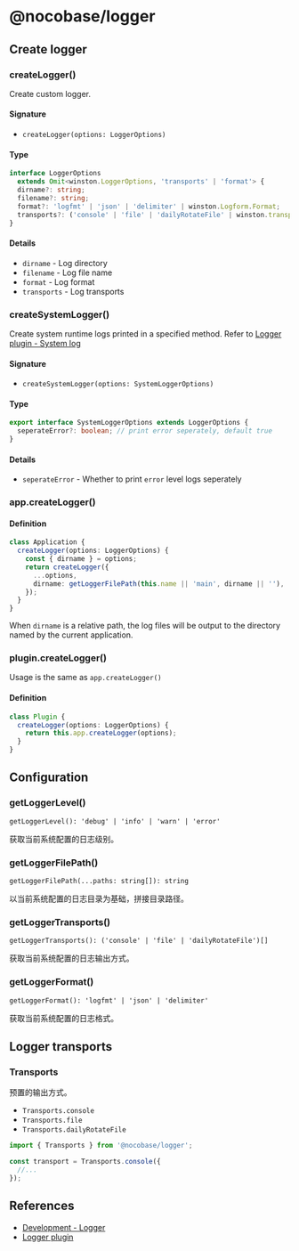 # @nocobase/logger

## Create logger

### createLogger()

Create custom logger.

#### Signature

- `createLogger(options: LoggerOptions)`

#### Type

```ts
interface LoggerOptions
  extends Omit<winston.LoggerOptions, 'transports' | 'format'> {
  dirname?: string;
  filename?: string;
  format?: 'logfmt' | 'json' | 'delimiter' | winston.Logform.Format;
  transports?: ('console' | 'file' | 'dailyRotateFile' | winston.transport)[];
}
```

#### Details

- `dirname` - Log directory
- `filename` - Log file name
- `format` - Log format
- `transports` - Log transports

### createSystemLogger()

Create system runtime logs printed in a specified method. Refer to [Logger plugin - System log](../plugins/logger/index.md#系统日志)

#### Signature

- `createSystemLogger(options: SystemLoggerOptions)`

#### Type

```ts
export interface SystemLoggerOptions extends LoggerOptions {
  seperateError?: boolean; // print error seperately, default true
}
```

#### Details

- `seperateError` - Whether to print `error` level logs seperately

### app.createLogger()

#### Definition

```ts
class Application {
  createLogger(options: LoggerOptions) {
    const { dirname } = options;
    return createLogger({
      ...options,
      dirname: getLoggerFilePath(this.name || 'main', dirname || ''),
    });
  }
}
```

When `dirname` is a relative path, the log files will be output to the directory named by the current application.

### plugin.createLogger()

Usage is the same as `app.createLogger()`

#### Definition

```ts
class Plugin {
  createLogger(options: LoggerOptions) {
    return this.app.createLogger(options);
  }
}
```

## Configuration

### getLoggerLevel()

`getLoggerLevel(): 'debug' | 'info' | 'warn' | 'error'`

获取当前系统配置的日志级别。

### getLoggerFilePath()

`getLoggerFilePath(...paths: string[]): string`

以当前系统配置的日志目录为基础，拼接目录路径。

### getLoggerTransports()

`getLoggerTransports(): ('console' | 'file' | 'dailyRotateFile')[]`

获取当前系统配置的日志输出方式。

### getLoggerFormat()

`getLoggerFormat(): 'logfmt' | 'json' | 'delimiter'`

获取当前系统配置的日志格式。

## Logger transports

### Transports

预置的输出方式。

- `Transports.console`
- `Transports.file`
- `Transports.dailyRotateFile`

```ts
import { Transports } from '@nocobase/logger';

const transport = Transports.console({
  //...
});
```

## References

- [Development - Logger](../development/server/logger.md)
- [Logger plugin](../plugins/logger/index.md)
